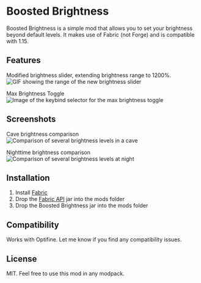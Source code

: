 # Boosted Brightness
Boosted Brightness is a simple mod that allows you to set your brightness beyond default levels.
It makes use of Fabric (not Forge) and is compatible with 1.15.

## Features
Modified brightness slider, extending brightness range to 1200%.
![GIF showing the range of the new brightness slider](https://i.imgur.com/ngmhqSY.gif "From 0% to 1200%!")

Max Brightness Toggle
![Image of the keybind selector for the max brightness toggle](https://i.imgur.com/PMqdi68.png "Hopefully 'b' isn't taken!")

## Screenshots
Cave brightness comparison
![Comparison of several brightness levels in a cave](https://i.imgur.com/iedZ4Us.png "From 0% to 1200%!")

Nighttime brightness comparison
![Comparison of several brightness levels at night](https://i.imgur.com/pJd283P.png "From 0% to 1200%!")

## Installation
1. Install [Fabric](https://fabricmc.net/use/)
2. Drop the [Fabric API](https://www.curseforge.com/minecraft/mc-mods/fabric-api) jar into the mods folder
3. Drop the Boosted Brightness jar into the mods folder

## Compatibility
Works with Optifine. Let me know if you find any compatibility issues.

## License
MIT. Feel free to use this mod in any modpack.
